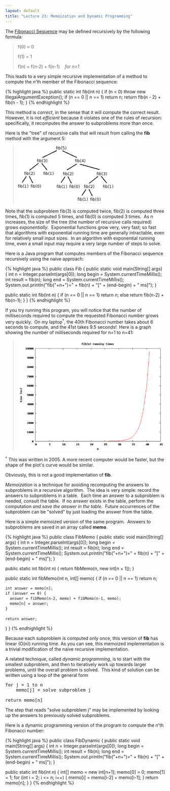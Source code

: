 ```yaml
---
layout: default
title: "Lecture 23: Memoization and Dynamic Programming"
---
```


The [Fibonacci Sequence](http://en.wikipedia.org/wiki/Fibonacci_sequence) may be defined recursively by the following formula:

> f(0) = 0
>
> f(1) = 1
>
> f(n) = f(n-2) + f(n-1)    *for n&gt;1*

This leads to a very simple recursive implementation of a method to compute the *n*'th member of the Fibonacci sequence:

{% highlight java %}
public static int fib(int n) {
    if (n < 0) throw new IllegalArgumentException();
    if (n == 0 || n == 1)
        return n;
    return fib(n - 2) + fib(n - 1);
}
{% endhighlight %}

This method is *correct*, in the sense that it will compute the correct result.  However, it is not *efficient* because it violates one of the rules of recursion: specifically, it recomputes the answer to subproblems more than once.

Here is the "tree" of recursive calls that will result from calling the **fib** method with the argument 5:

> ![](figures/fib5.png)

Note that the subproblem fib(3) is computed twice, fib(2) is computed three times, fib(1) is computed 5 times, and fib(0) is computed 3 times.  As n increases, the size of the tree (the number of recursive calls required) grows *exponentially*.  Exponential functions grow very, very fast; so fast that algorithms with exponential running time are generally intractable, even for relatively small input sizes.  In an algorithm with exponential running time, even a small input may require a very large number of steps to solve.

Here is a Java program that computes members of the Fibonacci sequence recursively using the naive approach:

{% highlight java %}
public class Fib {
  public static void main(String[] args) {
    int n = Integer.parseInt(args[0]);
    long begin = System.currentTimeMillis();
    int result = fib(n);
    long end = System.currentTimeMillis();
    System.out.println("fib("+n+")=" + fib(n) + "[" + (end-begin) + " ms]");
  }

  public static int fib(int n) {
    if (n == 0 || n == 1)
      return n;
    else
      return fib(n-2) + fib(n-1);
  }
}
{% endhighlight %}

If you try running this program, you will notice that the number of milliseconds required to compute the requested Fibonacci number grows very quickly.  On my laptop<sup>&dagger;</sup>, the 40th Fibonacci number takes about 6 seconds to compute, and the 41st takes 9.5 seconds!  Here is a graph showing the number of milliseconds required for n=1 to n=41:

> ![](figures/fibplot.png)

<sup>&dagger;</sup> This was written in 2005.  A more recent computer would be faster, but the shape of the plot's curve would be similar.

Obviously, this is not a good implementation of **fib**.

*Memoization* is a technique for avoiding recomputing the answers to subproblems in a recursive algorithm.  The idea is very simple: record the answers to subproblems in a table.  Each time an answer to a subproblem is needed, consult the table.  If no answer exists in the table, perform the computation *and save the answer in the table*.  Future occurrences of the subproblem can be "solved" by just loading the answer from the table.

Here is a simple memoized version of the same program.  Answers to subproblems are saved in an array called **memo**.

{% highlight java %}
public class FibMemo {
  public static void main(String[] args) {
    int n = Integer.parseInt(args[0]);
    long begin = System.currentTimeMillis();
    int result = fib(n);
    long end = System.currentTimeMillis();
    System.out.println("fib("+n+")=" + fib(n) + "[" + (end-begin) + " ms]");
  }

  public static int fib(int n) {
    return fibMemo(n, new int[n + 1]);
  }

  public static int fibMemo(int n, int[] memo) {
    if (n == 0 || n == 1)
      return n;

    int answer = memo[n];
    if (answer == 0) {
      answer = fibMemo(n-2, memo) + fibMemo(n-1, memo);
      memo[n] = answer;
    }

    return answer;
  }
}
{% endhighlight %}

Because each subproblem is computed only once, this version of **fib** has linear (O(n)) running time.  As you can see, this memoized implementation is a trivial modification of the naive recursive implementation.

A related technique, called *dynamic programming*, is to start with the smallest subproblem, and then to iteratively work up towards larger problems, until the overall problem is solved.  This kind of solution can be written using a loop of the general form

<pre>
for j = 1 to n
    memo[j] = solve subproblem j

return memo[n]
</pre>

The step that reads "solve subproblem j" may be implemented by looking up the answers to previously solved subproblems.

Here is a dynamic programming version of the program to compute the *n*'th Fibonacci number:

{% highlight java %}
public class FibDynamic {
  public static void main(String[] args) {
    int n = Integer.parseInt(args[0]);
    long begin = System.currentTimeMillis();
    int result = fib(n);
    long end = System.currentTimeMillis();
    System.out.println("fib("+n+")=" + fib(n) + "[" + (end-begin) + " ms]");
  }

  public static int fib(int n) {
    int[] memo = new int[n+1];
    memo[0] = 0;
    memo[1] = 1;
    for (int i = 2; i <= n; i++) {
      memo[i] = memo[i-2] + memo[i-1];
    }
    return memo[n];
  }
}
{% endhighlight %}
